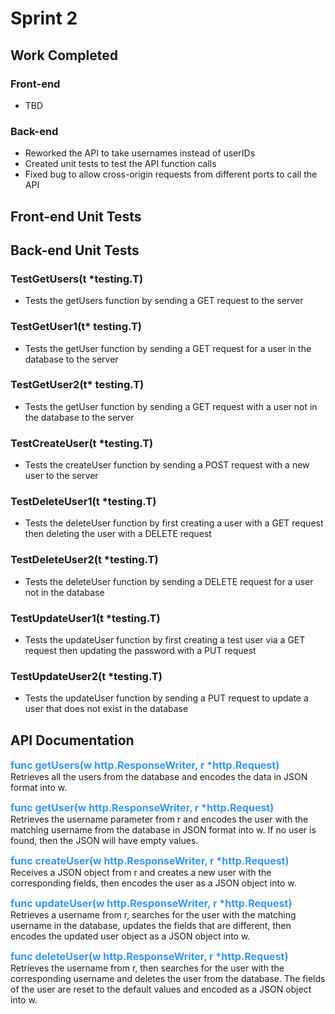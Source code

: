 # Sprint 2

## **Work Completed**

### Front-end

- TBD

### Back-end

- Reworked the API to take usernames instead of userIDs
- Created unit tests to test the API function calls
- Fixed bug to allow cross-origin requests from different ports to call the API

## **Front-end Unit Tests**

## **Back-end Unit Tests**

### TestGetUsers(t *testing.T)

- Tests the getUsers function by sending a GET request to the server

### TestGetUser1(t* testing.T)

- Tests the getUser function by sending a GET request for a user in the database to the server

### TestGetUser2(t* testing.T)

- Tests the getUser function by sending a GET request with a user not in the database to the server

### TestCreateUser(t *testing.T)

- Tests the createUser function by sending a POST request with a new user to the server

### TestDeleteUser1(t *testing.T) 

- Tests the deleteUser function by first creating a user with a GET request then deleting the user with a DELETE request

### TestDeleteUser2(t *testing.T)

- Tests the deleteUser function by sending a DELETE request for a user not in the database

### TestUpdateUser1(t *testing.T)

- Tests the updateUser function by first creating a test user via a GET request then updating the password with a PUT request

### TestUpdateUser2(t *testing.T)

- Tests the updateUser function by sending a PUT request to update a user that does not exist in the database

## **API Documentation**

<span style="color:#3396FF"><font size=3.5><strong>
func getUsers(w http.ResponseWriter, r *http.Request)</br></font></strong></span>
Retrieves all the users from the database and encodes the data in JSON format into w.

<span style="color:#3396FF"><font size=3.5><strong>func getUser(w http.ResponseWriter, r *http.Request)</br></font></strong></span>
Retrieves the username parameter from r and encodes the user with the matching username from the database in JSON format into w. If no user is found, then the JSON will have empty values.

<span style="color:#3396FF"><font size=3.5><strong>
func createUser(w http.ResponseWriter, r *http.Request)
</br></font></strong></span>
Receives a JSON object from r and creates a new user with the corresponding fields, then encodes the user as a JSON object into w.

<span style="color:#3396FF"><font size=3.5><strong>
func updateUser(w http.ResponseWriter, r *http.Request)
</br></font></strong></span>
Retrieves a username from r, searches for the user with the matching username in the database, updates the fields that are different, then encodes the updated user object as a JSON object into w.

<span style="color:#3396FF"><font size=3.5><strong>
func deleteUser(w http.ResponseWriter, r *http.Request)
</br></font></strong></span>
Retrieves the username from r, then searches for the user with the corresponding username and deletes the user from the database. The fields of the user are reset to the default values and encoded as a JSON object into w.
